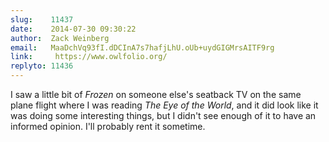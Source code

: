 ```yaml
---
slug:    11437
date:    2014-07-30 09:30:22
author:  Zack Weinberg
email:   MaaDchVq93fI.dDCInA7s7hafjLhU.oUb+uydGIGMrsAITF9rg
link:     https://www.owlfolio.org/
replyto: 11436
---
```


I saw a little bit of <i>Frozen</i> on someone else's seatback TV on
the same plane flight where I was reading <i>The Eye of the World</i>,
and it did look like it was doing some interesting things, but I
didn't see enough of it to have an informed opinion.  I'll probably
rent it sometime.
